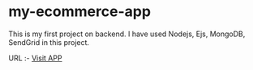 # my-ecommerce-app

This is my first project on backend. I have used Nodejs, Ejs, MongoDB, SendGrid in this project.


URL :- [Visit APP](https://karan-ecommerce-app.herokuapp.com/)
